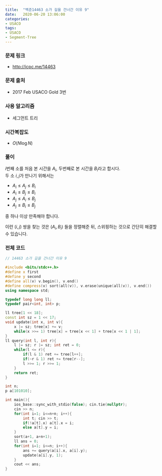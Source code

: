 ```yaml
---
title:  "백준14463 소가 길을 건너간 이유 9"
date:   2020-06-20 13:06:00
categories:
- USACO
tags:
- USACO
- Segment-Tree
---
```


### 문제 링크
* http://icpc.me/14463

### 문제 출처
* 2017 Feb USACO Gold 3번

### 사용 알고리즘
* 세그먼트 트리

### 시간복잡도
* $O(N \log N)$

### 풀이
$i$번째 소를 처음 본 시간을 $A_i$, 두번째로 본 시간을 $B_i$라고 합시다.<br>
두 소 $i, j$가 만나기 위해서는
* $A_i \leq A_j \leq B_i$
* $A_i \leq B_j \leq B_i$
* $A_j \leq A_i \leq B_j$
* $A_j \leq B_i \leq B_j$

중 하나 이상 만족해야 합니다.

이런 $(i, j)$ 쌍을 찾는 것은 $(A_i, B_i)$ 들을 정렬해준 뒤, 스위핑하는 것으로 간단히 해결할 수 있습니다.

### 전체 코드
```cpp
// 14463 소가 길을 건너간 이유 9

#include <bits/stdc++.h>
#define x first
#define y second
#define all(v) v.begin(), v.end()
#define compress(v) sort(all(v)), v.erase(unique(all(v)), v.end())
using namespace std;

typedef long long ll;
typedef pair<int, int> p;

ll tree[1 << 18];
const int sz = 1 << 17;
void update(int x, int v){
    x |= sz; tree[x] += v;
    while(x >>= 1) tree[x] = tree[x << 1] + tree[x << 1 | 1];
}
ll query(int l, int r){
    l |= sz; r |= sz; int ret = 0;
    while(l <= r){
        if(l & 1) ret += tree[l++];
        if(~r & 1) ret += tree[r--];
        l >>= 1; r >>= 1;
    }
    return ret;
}

int n;
p a[101010];

int main(){
    ios_base::sync_with_stdio(false); cin.tie(nullptr);
    cin >> n;
    for(int i=1; i<=n+n; i++){
        int t; cin >> t;
        if(!a[t].x) a[t].x = i;
        else a[t].y = i;
    }
    sort(a+1, a+n+1);
    ll ans = 0;
    for(int i=1; i<=n; i++){
        ans += query(a[i].x, a[i].y);
        update(a[i].y, 1);
    }
    cout << ans;
}
```
